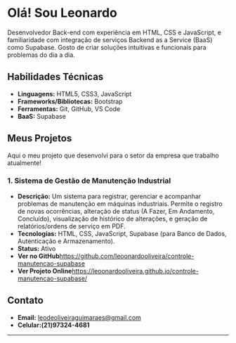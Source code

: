 # Olá! Sou Leonardo

Desenvolvedor Back-end com experiência em HTML, CSS e JavaScript, e familiaridade com integração de serviços Backend as a Service (BaaS) como Supabase. Gosto de criar soluções intuitivas e funcionais para problemas do dia a dia.

## Habilidades Técnicas

* **Linguagens:** HTML5, CSS3, JavaScript
* **Frameworks/Bibliotecas:** Bootstrap
* **Ferramentas:** Git, GitHub, VS Code
* **BaaS:** Supabase

## Meus Projetos

Aqui o meu projeto que desenvolvi para o setor da empresa que trabalho atualmente!

### 1. Sistema de Gestão de Manutenção Industrial
* **Descrição:** Um sistema para registrar, gerenciar e acompanhar problemas de manutenção em máquinas industriais. Permite o registro de novas ocorrências, alteração de status (A Fazer, Em Andamento, Concluído), visualização de histórico de alterações, e geração de relatórios/ordens de serviço em PDF.
* **Tecnologias:** HTML, CSS, JavaScript, Supabase (para Banco de Dados, Autenticação e Armazenamento).
* **Status:** Ativo
* **Ver no GitHub**https://github.com/leoonardooliveira/controle-manutencao-supabase
* **Ver Projeto Online**https://leoonardooliveira.github.io/controle-manutencao-supabase/

## Contato
* **Email:** leodeoliveiraguimaraes@gmail.com
* **Celular:(21)97324-4681**
---
